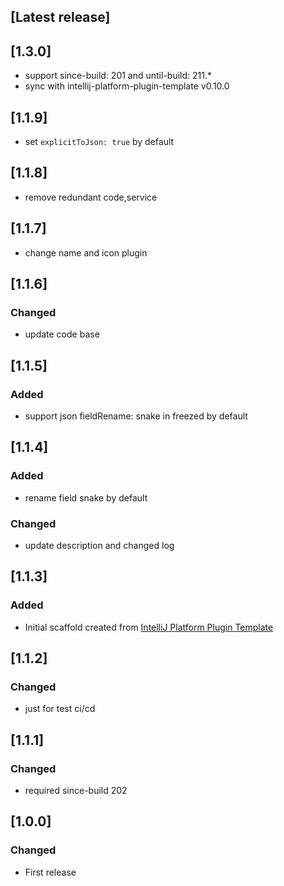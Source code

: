 <!-- Keep a Changelog guide -> https://keepachangelog.com -->

## [Latest release]
## [1.3.0]

- support since-build: 201 and until-build: 211.*
- sync with intellij-platform-plugin-template v0.10.0

## [1.1.9]

- set `explicitToJson: true` by default

## [1.1.8]

- remove redundant code,service

## [1.1.7]

- change name and icon plugin

## [1.1.6]

### Changed

- update code base

## [1.1.5]

### Added

- support json fieldRename: snake in freezed by default

## [1.1.4]

### Added

- rename field snake by default

### Changed

- update description and changed log

## [1.1.3]

### Added

- Initial scaffold created
  from [IntelliJ Platform Plugin Template](https://github.com/JetBrains/intellij-platform-plugin-template)

## [1.1.2]

### Changed

- just for test ci/cd

## [1.1.1]

### Changed

- required since-build 202

## [1.0.0]

### Changed

- First release
